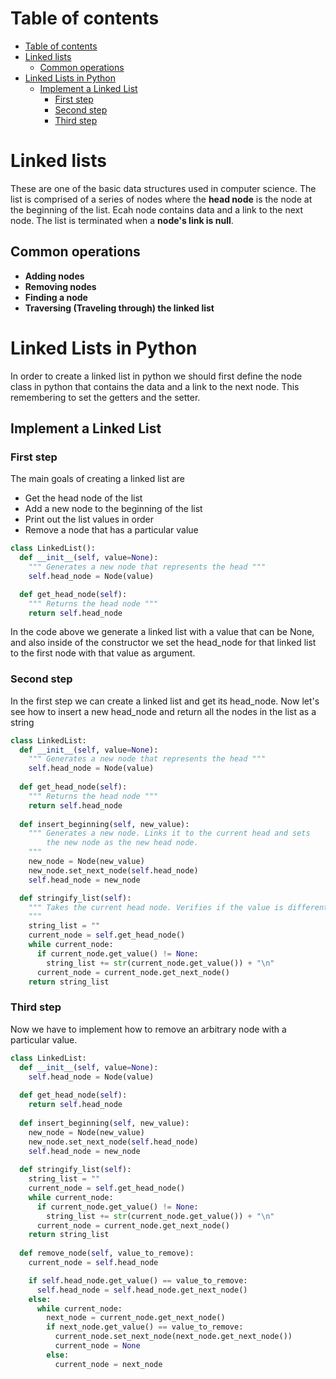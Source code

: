 # Table of contents
- [Table of contents](#table-of-contents)
- [Linked lists](#linked-lists)
  - [Common operations](#common-operations)
- [Linked Lists in Python](#linked-lists-in-python)
  - [Implement a Linked List](#implement-a-linked-list)
    - [First step](#first-step)
    - [Second step](#second-step)
    - [Third step](#third-step)

# Linked lists 
These are one of the basic data structures used in computer science. The list is comprised of a series of nodes where the **head node** is the node at the beginning of the list. Ecah node contains data and a link to the next node. The list is terminated when a **node's link is null**. 

## Common operations
- **Adding nodes**
- **Removing nodes**
- **Finding a node**
- **Traversing (Traveling through) the linked list**

# Linked Lists in Python 
In order to create a linked list in python we should first define the node class in python that contains the data and a link to the next node. This remembering to set the getters and the setter. 

## Implement a Linked List 
### First step
The main goals of creating a linked list are
- Get the head node of the list
- Add a new node to the beginning of the list
- Print out the list values in order 
- Remove a node that has a particular value

```Python 
class LinkedList():
  def __init__(self, value=None):
    """ Generates a new node that represents the head """
    self.head_node = Node(value)

  def get_head_node(self):
    """ Returns the head node """
    return self.head_node
```

In the code above we generate a linked list with a value that can be None, and also inside of the constructor we set the head_node for that linked list to the first node with that value as argument. 



### Second step
In the first step we can create a linked list and get its head_node. Now let's see how to insert a new head_node and return all the nodes in the list as a string

```Python
class LinkedList:
  def __init__(self, value=None):
    """ Generates a new node that represents the head """
    self.head_node = Node(value)
  
  def get_head_node(self):
    """ Returns the head node """
    return self.head_node
  
  def insert_beginning(self, new_value):
    """ Generates a new node. Links it to the current head and sets
        the new node as the new head node.
    """
    new_node = Node(new_value)
    new_node.set_next_node(self.head_node)
    self.head_node = new_node

  def stringify_list(self):
    """ Takes the current head node. Verifies if the value is different than none, if so, adds the value to the string. Then moves into the next node. 
    """
    string_list = ""
    current_node = self.get_head_node()
    while current_node:
      if current_node.get_value() != None:
        string_list += str(current_node.get_value()) + "\n"
      current_node = current_node.get_next_node()
    return string_list


```
### Third step
Now we have to implement how to remove an arbitrary node with a particular value. 

```Python
class LinkedList:
  def __init__(self, value=None):
    self.head_node = Node(value)
  
  def get_head_node(self):
    return self.head_node
  
  def insert_beginning(self, new_value):
    new_node = Node(new_value)
    new_node.set_next_node(self.head_node)
    self.head_node = new_node
    
  def stringify_list(self):
    string_list = ""
    current_node = self.get_head_node()
    while current_node:
      if current_node.get_value() != None:
        string_list += str(current_node.get_value()) + "\n"
      current_node = current_node.get_next_node()
    return string_list
  
  def remove_node(self, value_to_remove):
    current_node = self.head_node

    if self.head_node.get_value() == value_to_remove:
      self.head_node = self.head_node.get_next_node()
    else:
      while current_node:
        next_node = current_node.get_next_node()
        if next_node.get_value() == value_to_remove:
          current_node.set_next_node(next_node.get_next_node())
          current_node = None
        else:
          current_node = next_node
```